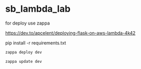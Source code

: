 # sb_lambda_lab

for deploy use zappa

https://dev.to/apcelent/deploying-flask-on-aws-lambda-4k42

pip install -r requirements.txt

```bash
zappa deploy dev
```
```bash
zappa update dev
```